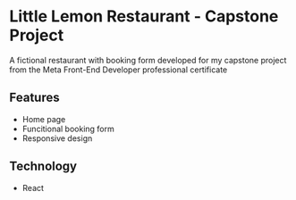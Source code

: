 # Little Lemon Restaurant - Capstone Project

A fictional restaurant with booking form developed for my capstone project from the Meta Front-End Developer professional certificate

## Features

- Home page
- Funcitional booking form
- Responsive design

## Technology

- React
